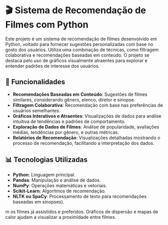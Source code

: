 # 🎬 Sistema de Recomendação de Filmes com Python

Este projeto é um sistema de recomendação de filmes desenvolvido em Python, voltado para fornecer sugestões personalizadas com base no gosto dos usuários. Utiliza uma combinação de técnicas, como filtragem colaborativa e recomendações baseadas em conteúdo. O projeto se destaca pelo uso de gráficos visualmente atraentes para explorar e entender padrões de interesse dos usuários.

## 🌟 Funcionalidades

- **Recomendações Baseadas em Conteúdo**: Sugestões de filmes similares, considerando gênero, elenco, diretor e sinopse.
- **Filtragem Colaborativa**: Recomendação com base nas preferências de usuários semelhantes.
- **Gráficos Interativos e Atraentes**: Visualizações de dados para análise intuitiva de tendências e padrões de comportamento.
- **Exploração de Dados de Filmes**: Análise de popularidade, avaliações médias, tendências por gênero, e outras métricas.
- **Relatórios de Recomendação**: Visualizações detalhadas mostrando o processo de recomendação, facilitando a interpretação dos dados.

## 📊 Tecnologias Utilizadas

- **Python**: Linguagem principal.
- **Pandas**: Manipulação e análise de dados.
- **NumPy**: Operações matemáticas e vetoriais.
- **Scikit-Learn**: Algoritmos de recomendação.
- **NLTK ou SpaCy**: Processamento de texto para recomendações baseadas em sinopses).

m os filmes já assistidos e preferidos. Gráficos de dispersão e mapas de calor ajudam a visualizar a proximidade entre filmes. 
